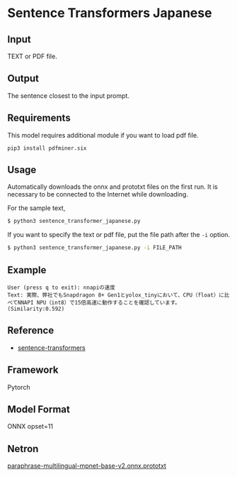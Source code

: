 # Sentence Transformers Japanese

## Input

TEXT or PDF file.

## Output

The sentence closest to the input prompt.

## Requirements
This model requires additional module if you want to load pdf file.

```
pip3 install pdfminer.six
```

## Usage

Automatically downloads the onnx and prototxt files on the first run.
It is necessary to be connected to the Internet while downloading.

For the sample text,
```bash
$ python3 sentence_transformer_japanese.py
```

If you want to specify the text or pdf file, put the file path after the `-i` option.  
```bash
$ python3 sentence_transformer_japanese.py -i FILE_PATH
```

## Example

```
User (press q to exit): nnapiの速度
Text: 実際、弊社でもSnapdragon 8+ Gen1とyolox_tinyにおいて、CPU（float）に比べてNNAPI NPU（int8）で15倍高速に動作することを確認しています。 (Similarity:0.592)
```

## Reference

- [sentence-transformers](https://huggingface.co/sentence-transformers/paraphrase-multilingual-mpnet-base-v2)

## Framework

Pytorch

## Model Format

ONNX opset=11

## Netron

[paraphrase-multilingual-mpnet-base-v2.onnx.prototxt](https://netron.app/?url=https://storage.googleapis.com/ailia-models/sentence-transformers-japanese/paraphrase-multilingual-mpnet-base-v2.onnx.prototxt)  
